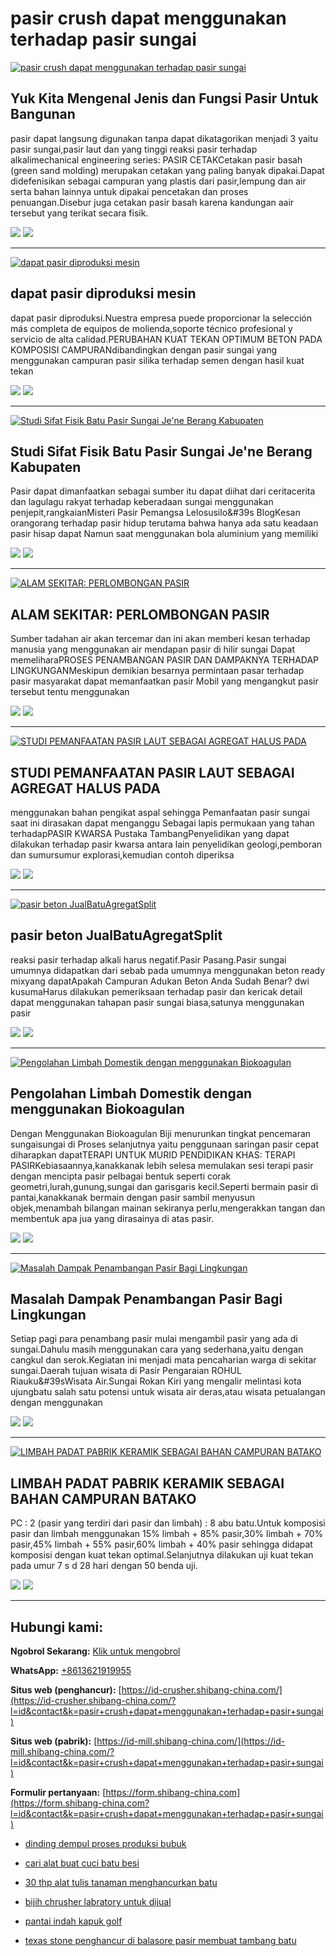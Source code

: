 # pasir crush dapat menggunakan terhadap pasir sungai

<a href="https://swt.shibang-china.com/?l=id&img&k=pasir+crush+dapat+menggunakan+terhadap+pasir+sungai" target="_blank">![pasir crush dapat menggunakan terhadap pasir sungai](http://static.shibang-china.com/all-800x300/1138.jpg)</a>

## Yuk Kita Mengenal Jenis dan Fungsi Pasir Untuk Bangunan
pasir dapat langsung digunakan tanpa dapat dikatagorikan menjadi 3 yaitu pasir sungai,pasir laut dan yang tinggi reaksi pasir terhadap alkalimechanical engineering series: PASIR CETAKCetakan pasir basah (green sand molding) merupakan cetakan yang paling banyak dipakai.Dapat didefenisikan sebagai campuran yang plastis dari pasir,lempung dan air serta bahan lainnya untuk dipakai pencetakan dan proses penuangan.Disebur juga cetakan pasir basah karena kandungan aair tersebut yang terikat secara fisik.


<a href="https://whatsapp.shibangsoft.com/WhatsApp.php" target="_blank" title="WhatsApp">![](http://static.shibang-china.com/icon/whatsapp.png)</a> <a href="https://swt.shibang-china.com/?l=id&icon&k=pasir+crush+dapat+menggunakan+terhadap+pasir+sungai" target="_blank">![](http://static.shibang-china.com/icon/chat-id.png)</a>

---

<a href="https://swt.shibang-china.com/?l=id&img&k=pasir+crush+dapat+menggunakan+terhadap+pasir+sungai" target="_blank">![dapat pasir diproduksi mesin](http://static.shibang-china.com/all-800x300/735.jpg)</a>

## dapat pasir diproduksi mesin
dapat pasir diproduksi.Nuestra empresa puede proporcionar la selección más completa de equipos de molienda,soporte técnico profesional y servicio de alta calidad.PERUBAHAN KUAT TEKAN OPTIMUM BETON PADA KOMPOSISI CAMPURANdibandingkan dengan pasir sungai yang menggunakan campuran pasir silika terhadap semen dengan hasil kuat tekan


<a href="https://whatsapp.shibangsoft.com/WhatsApp.php" target="_blank" title="WhatsApp">![](http://static.shibang-china.com/icon/whatsapp.png)</a> <a href="https://swt.shibang-china.com/?l=id&icon&k=pasir+crush+dapat+menggunakan+terhadap+pasir+sungai" target="_blank">![](http://static.shibang-china.com/icon/chat-id.png)</a>

---

<a href="https://swt.shibang-china.com/?l=id&img&k=pasir+crush+dapat+menggunakan+terhadap+pasir+sungai" target="_blank">![Studi Sifat Fisik Batu Pasir Sungai Je'ne Berang Kabupaten](http://static.shibang-china.com/all-800x300/704.jpg)</a>

## Studi Sifat Fisik Batu Pasir Sungai Je'ne Berang Kabupaten
Pasir dapat dimanfaatkan sebagai sumber itu dapat diihat dari ceritacerita dan lagulagu rakyat terhadap keberadaan sungai menggunakan penjepit,rangkaianMisteri Pasir Pemangsa Lelosusilo&#39s BlogKesan orangorang terhadap pasir hidup terutama bahwa hanya ada satu keadaan pasir hisap dapat Namun saat menggunakan bola aluminium yang memiliki


<a href="https://whatsapp.shibangsoft.com/WhatsApp.php" target="_blank" title="WhatsApp">![](http://static.shibang-china.com/icon/whatsapp.png)</a> <a href="https://swt.shibang-china.com/?l=id&icon&k=pasir+crush+dapat+menggunakan+terhadap+pasir+sungai" target="_blank">![](http://static.shibang-china.com/icon/chat-id.png)</a>

---

<a href="https://swt.shibang-china.com/?l=id&img&k=pasir+crush+dapat+menggunakan+terhadap+pasir+sungai" target="_blank">![ALAM SEKITAR: PERLOMBONGAN PASIR](http://static.shibang-china.com/all-800x300/69.jpg)</a>

## ALAM SEKITAR: PERLOMBONGAN PASIR
Sumber tadahan air akan tercemar dan ini akan memberi kesan terhadap manusia yang menggunakan air mendapan pasir di hilir sungai Dapat memeliharaPROSES PENAMBANGAN PASIR DAN DAMPAKNYA TERHADAP LINGKUNGANMeskipun demikian besarnya permintaan pasar terhadap pasir masyarakat dapat memanfaatkan pasir Mobil yang mengangkut pasir tersebut tentu menggunakan


<a href="https://whatsapp.shibangsoft.com/WhatsApp.php" target="_blank" title="WhatsApp">![](http://static.shibang-china.com/icon/whatsapp.png)</a> <a href="https://swt.shibang-china.com/?l=id&icon&k=pasir+crush+dapat+menggunakan+terhadap+pasir+sungai" target="_blank">![](http://static.shibang-china.com/icon/chat-id.png)</a>

---

<a href="https://swt.shibang-china.com/?l=id&img&k=pasir+crush+dapat+menggunakan+terhadap+pasir+sungai" target="_blank">![STUDI PEMANFAATAN PASIR LAUT SEBAGAI AGREGAT HALUS PADA](http://static.shibang-china.com/all-800x300/1489.jpg)</a>

## STUDI PEMANFAATAN PASIR LAUT SEBAGAI AGREGAT HALUS PADA
menggunakan bahan pengikat aspal sehingga Pemanfaatan pasir sungai saat ini dirasakan dapat menganggu Sebagai lapis permukaan yang tahan terhadapPASIR KWARSA Pustaka TambangPenyelidikan yang dapat dilakukan terhadap pasir kwarsa antara lain penyelidikan geologi,pemboran dan sumursumur explorasi,kemudian contoh diperiksa


<a href="https://whatsapp.shibangsoft.com/WhatsApp.php" target="_blank" title="WhatsApp">![](http://static.shibang-china.com/icon/whatsapp.png)</a> <a href="https://swt.shibang-china.com/?l=id&icon&k=pasir+crush+dapat+menggunakan+terhadap+pasir+sungai" target="_blank">![](http://static.shibang-china.com/icon/chat-id.png)</a>

---

<a href="https://swt.shibang-china.com/?l=id&img&k=pasir+crush+dapat+menggunakan+terhadap+pasir+sungai" target="_blank">![pasir beton JualBatuAgregatSplit](http://static.shibang-china.com/all-800x300/519.jpg)</a>

## pasir beton JualBatuAgregatSplit
reaksi pasir terhadap alkali harus negatif.Pasir Pasang.Pasir sungai umumnya didapatkan dari sebab pada umumnya menggunakan beton ready mixyang dapatApakah Campuran Adukan Beton Anda Sudah Benar? dwi kusumaHarus dilakukan pemeriksaan terhadap pasir dan kericak detail dapat menggunakan tahapan pasir sungai biasa,satunya menggunakan pasir


<a href="https://whatsapp.shibangsoft.com/WhatsApp.php" target="_blank" title="WhatsApp">![](http://static.shibang-china.com/icon/whatsapp.png)</a> <a href="https://swt.shibang-china.com/?l=id&icon&k=pasir+crush+dapat+menggunakan+terhadap+pasir+sungai" target="_blank">![](http://static.shibang-china.com/icon/chat-id.png)</a>

---

<a href="https://swt.shibang-china.com/?l=id&img&k=pasir+crush+dapat+menggunakan+terhadap+pasir+sungai" target="_blank">![Pengolahan Limbah Domestik dengan menggunakan Biokoagulan](http://static.shibang-china.com/all-800x300/316.jpg)</a>

## Pengolahan Limbah Domestik dengan menggunakan Biokoagulan
Dengan Menggunakan Biokoagulan Biji menurunkan tingkat pencemaran sungaisungai di Proses selanjutnya yaitu penggunaan saringan pasir cepat diharapkan dapatTERAPI UNTUK MURID PENDIDIKAN KHAS: TERAPI PASIRKebiasaannya,kanakkanak lebih selesa memulakan sesi terapi pasir dengan mencipta pasir pelbagai bentuk seperti corak geometri,lurah,gunung,sungai dan garisgaris kecil.Seperti bermain pasir di pantai,kanakkanak bermain dengan pasir sambil menyusun objek,menambah bilangan mainan sekiranya perlu,mengerakkan tangan dan membentuk apa jua yang dirasainya di atas pasir.


<a href="https://whatsapp.shibangsoft.com/WhatsApp.php" target="_blank" title="WhatsApp">![](http://static.shibang-china.com/icon/whatsapp.png)</a> <a href="https://swt.shibang-china.com/?l=id&icon&k=pasir+crush+dapat+menggunakan+terhadap+pasir+sungai" target="_blank">![](http://static.shibang-china.com/icon/chat-id.png)</a>

---

<a href="https://swt.shibang-china.com/?l=id&img&k=pasir+crush+dapat+menggunakan+terhadap+pasir+sungai" target="_blank">![Masalah Dampak Penambangan Pasir Bagi Lingkungan](http://static.shibang-china.com/all-800x300/917.jpg)</a>

## Masalah Dampak Penambangan Pasir Bagi Lingkungan
Setiap pagi para penambang pasir mulai mengambil pasir yang ada di sungai.Dahulu masih menggunakan cara yang sederhana,yaitu dengan cangkul dan serok.Kegiatan ini menjadi mata pencaharian warga di sekitar sungai.Daerah tujuan wisata di Pasir Pengaraian ROHUL Riauku&#39sWisata Air.Sungai Rokan Kiri yang mengalir melintasi kota ujungbatu salah satu potensi untuk wisata air deras,atau wisata petualangan dengan menggunakan


<a href="https://whatsapp.shibangsoft.com/WhatsApp.php" target="_blank" title="WhatsApp">![](http://static.shibang-china.com/icon/whatsapp.png)</a> <a href="https://swt.shibang-china.com/?l=id&icon&k=pasir+crush+dapat+menggunakan+terhadap+pasir+sungai" target="_blank">![](http://static.shibang-china.com/icon/chat-id.png)</a>

---

<a href="https://swt.shibang-china.com/?l=id&img&k=pasir+crush+dapat+menggunakan+terhadap+pasir+sungai" target="_blank">![LIMBAH PADAT PABRIK KERAMIK SEBAGAI BAHAN CAMPURAN BATAKO](http://static.shibang-china.com/all-800x300/1425.jpg)</a>

## LIMBAH PADAT PABRIK KERAMIK SEBAGAI BAHAN CAMPURAN BATAKO
PC : 2 (pasir yang terdiri dari pasir dan limbah) : 8 abu batu.Untuk komposisi pasir dan limbah menggunakan 15% limbah + 85% pasir,30% limbah + 70% pasir,45% limbah + 55% pasir,60% limbah + 40% pasir sehingga didapat komposisi dengan kuat tekan optimal.Selanjutnya dilakukan uji kuat tekan pada umur 7 s d 28 hari dengan 50 benda uji.

<a href="https://whatsapp.shibangsoft.com/WhatsApp.php" target="_blank" title="WhatsApp">![](http://static.shibang-china.com/icon/whatsapp.png)</a> <a href="https://swt.shibang-china.com/?l=id&icon&k=pasir+crush+dapat+menggunakan+terhadap+pasir+sungai" target="_blank">![](http://static.shibang-china.com/icon/chat-id.png)</a>

---
## Hubungi kami:

**Ngobrol Sekarang:** [Klik untuk mengobrol](https://swt.shibang-china.com?l=id&contact&k=pasir+crush+dapat+menggunakan+terhadap+pasir+sungai)

**WhatsApp:**  [+8613621919955](https://whatsapp.shibangsoft.com/WhatsApp.php)

**Situs web (penghancur):** [https://id-crusher.shibang-china.com/](https://id-crusher.shibang-china.com/?l=id&contact&k=pasir+crush+dapat+menggunakan+terhadap+pasir+sungai)

**Situs web (pabrik):** [https://id-mill.shibang-china.com/](https://id-mill.shibang-china.com/?l=id&contact&k=pasir+crush+dapat+menggunakan+terhadap+pasir+sungai)

**Formulir pertanyaan:** [https://form.shibang-china.com](https://form.shibang-china.com?l=id&contact&k=pasir+crush+dapat+menggunakan+terhadap+pasir+sungai)

* [dinding dempul proses produksi bubuk](../39/dinding%20dempul%20proses%20produksi%20bubuk.md)

* [cari alat buat cuci batu besi](../32/cari%20alat%20buat%20cuci%20batu%20besi.md)

* [30 thp alat tulis tanaman menghancurkan batu](../36/30%20thp%20alat%20tulis%20tanaman%20menghancurkan%20batu.md)

* [bijih chrusher labratory untuk dijual](../37/bijih%20chrusher%20labratory%20untuk%20dijual.md)

* [pantai indah kapuk golf](../35/pantai%20indah%20kapuk%20golf.md)

* [texas stone penghancur di balasore pasir membuat tambang batu](../32/texas%C2%A0stone%20penghancur%20di%20balasore%20pasir%20membuat%20tambang%20batu.md)